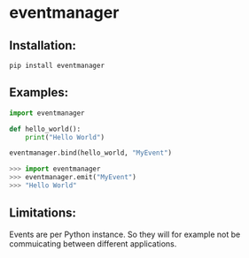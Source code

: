 # eventmanager

## Installation:
```batch
pip install eventmanager
```

## Examples:

```python
import eventmanager

def hello_world():
    print("Hello World")

eventmanager.bind(hello_world, "MyEvent")
```

```python
>>> import eventmanager
>>> eventmanager.emit("MyEvent")
>>> "Hello World"
```



## Limitations:
Events are per Python instance. So they will for example not be commuicating between different applications.